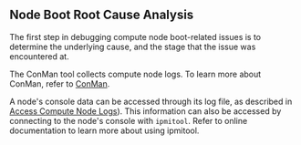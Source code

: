 
## Node Boot Root Cause Analysis

The first step in debugging compute node boot-related issues is to determine the underlying cause, and the stage that the issue was encountered at.

The ConMan tool collects compute node logs. To learn more about ConMan, refer to [ConMan](../conman/ConMan.md). 

A node's console data can be accessed through its log file, as described in [Access Compute Node Logs](../conman/Access_Compute_Node_Logs.md)). This information can also be accessed by connecting to the node's console with `ipmitool`. Refer to online documentation to learn more about using ipmitool.


